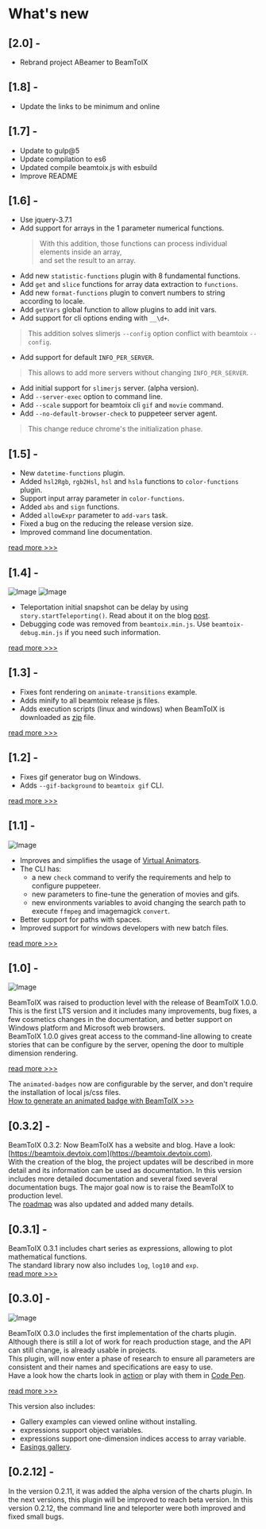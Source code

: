 # What's new

## [2.0] -
- Rebrand project ABeamer to BeamToIX

## [1.8] -
- Update the links to be minimum and online

## [1.7] -
- Update to gulp@5
- Update compilation to es6
- Updated compile beamtoix.js with esbuild
- Improve README

## [1.6] -
- Use jquery-3.7.1
- Add support for arrays in the 1 parameter numerical functions.
  > With this addition, those functions can process individual elements inside an array,  
  > and set the result to an array.
- Add new `statistic-functions` plugin with 8 fundamental functions.
- Add `get` and `slice` functions for array data extraction to `functions`.
- Add new `format-functions` plugin to convert numbers to string according to locale.
- Add `getVars` global function to allow plugins to add init vars.
- Add support for cli options ending with `__\d+`.
 > This addition solves slimerjs `--config` option conflict with beamtoix `--config`.
- Add support for default `INFO_PER_SERVER`.
 > This allows to add more servers without changing `INFO_PER_SERVER`.
- Add initial support for `slimerjs` server. (alpha version).
- Add `--server-exec` option to command line.
- Add `--scale` support for beamtoix cli `gif` and `movie` command.
- Add `--no-default-browser-check` to puppeteer server agent.
 > This change reduce chrome's the initialization phase.

## [1.5] -
  
- New `datetime-functions` plugin.
- Added `hsl2Rgb`, `rgb2Hsl`, `hsl` and `hsla` functions to `color-functions` plugin.
- Support input array parameter in `color-functions`.
- Added `abs` and `sign` functions.
- Added `allowExpr` parameter to `add-vars` task.
- Fixed a bug on the reducing the release version size.
- Improved command line documentation.
  
[read more >>>](https://beamtoix.devtoix.com/blog/2018/09/10/beamtoix-1.5.0-released.html)  
  
## [1.4] -
  
![Image](https://beamtoix.devtoix.com/gallery/latest/animate-delay-teleportation/story-frames/story.gif)  ![Image](https://beamtoix.devtoix.com/gallery/latest/animate-delay-teleportation/story-frames/story-lighthouse.gif)  
  
- Teleportation initial snapshot can be delay by using `story.startTeleporting()`. Read about it on the blog [post](https://beamtoix.devtoix.com/blog/2018/08/20/how-to-delay-the-teleportation-in-beamtoix.html).  
- Debugging code was removed from `beamtoix.min.js`. Use `beamtoix-debug.min.js` if you need such information.
  
[read more >>>](https://beamtoix.devtoix.com/blog/2018/08/20/beamtoix-1.4.0-released.html)  
  
## [1.3] -
  
- Fixes font rendering on `animate-transitions` example.
- Adds minify to all beamtoix release js files.
- Adds execution scripts (linux and windows) when BeamToIX is downloaded as [zip](https://beamtoix.devtoix.com/downloads.html) file.  
  
[read more >>>](https://beamtoix.devtoix.com/blog/2018/08/15/beamtoix-1.3.0-released.html)  
  
## [1.2] -
  
- Fixes gif generator bug on Windows.
- Adds `--gif-background` to `beamtoix gif` CLI.  
  
[read more >>>](https://beamtoix.devtoix.com/blog/2018/08/06/beamtoix-1.2.0-released.html)  
  
## [1.1] -
  
![Image](https://beamtoix.devtoix.com/gallery/latest/animate-simple-virtual-animator/story-frames/story.gif)
  
- Improves and simplifies the usage of [Virtual Animators](https://beamtoix.devtoix.com/blog/2018/07/31/how-to-use-virtual-animators-in-beamtoix.html).
- The CLI has:
    * a new `check` command to verify the requirements and help to configure puppeteer.
    * new parameters to fine-tune the generation of movies and gifs.
    * new environments variables to avoid changing the search path to execute `ffmpeg` and imagemagick `convert`.
- Better support for paths with spaces.
- Improved support for windows developers with new batch files.  
  
[read more >>>](https://beamtoix.devtoix.com/blog/2018/07/31/beamtoix-1.1.0-released.html)  
  
## [1.0] -
  
![Image](https://beamtoix.devtoix.com/gallery/latest/animate-badges/story-frames/story.gif)
  
BeamToIX was raised to production level with the release of BeamToIX 1.0.0.  
This is the first LTS version and it includes many improvements, bug fixes, a few cosmetics changes in the documentation, 
and better support on Windows platform and Microsoft web browsers.  
BeamToIX 1.0.0 gives great access to the command-line allowing to create stories that can 
be configure by the server, opening the door to multiple dimension rendering.  
  
[read more >>>](https://beamtoix.devtoix.com/blog/2018/07/11/beamtoix-1.0.0-released.html)  
  
The `animated-badges` now are configurable by the server, and don't require the installation of local js/css files.  
[How to generate an animated badge with BeamToIX >>>](https://beamtoix.devtoix.com/blog/2018/07/11/how-to-generate-an-animated-badge-with-beamtoix.html)  
  
## [0.3.2] -
  
BeamToIX 0.3.2: Now BeamToIX has a website and blog. Have a look: [https://beamtoix.devtoix.com](https://beamtoix.devtoix.com).  
With the creation of the blog, the project updates will be described in more detail and its information can be used as documentation.
In this version includes more detailed documentation and several fixed several documentation bugs.
The major goal now is to raise the BeamToIX to production level.  
The [roadmap](https://beamtoix.devtoix.com/docs/latest/end-user/en/site/roadmap/) was also updated and added many details.   
  
## [0.3.1] -
  
BeamToIX 0.3.1 includes chart series as expressions, allowing to plot mathematical functions.  
The standard library now also includes `log`, `log10` and `exp`.  
[read more >>>](https://beamtoix.devtoix.com/blog/2018/06/29/beamtoix-0.3.1-released.html)  
 
## [0.3.0] -
  
![Image](https://a-bentofreire.github.io/beamtoix-gallery-release/animate-charts/story-frames/story.gif)  
  
BeamToIX 0.3.0 includes the first implementation of the charts plugin.  
Although there is still a lot of work for reach production stage, and the API can still change,
is already usable in projects.  
This plugin, will now enter a phase of research to ensure all parameters are consistent and their names 
and specifications are easy to use.  
Have a look how the charts look in [action](https://a-bentofreire.github.io/beamtoix-gallery-release/charts-gallery/index-online.html) or 
play with them in [Code Pen](https://codepen.io/a-bentofreire/pen/mKjQXR).  
  
[read more >>>](https://beamtoix.devtoix.com/blog/2018/06/25/beamtoix-0.3.0-released.html)  
  
This version also includes:
* Gallery examples can viewed online without installing.
* expressions support object variables.
* expressions support one-dimension indices access to array variable.
* [Easings gallery](https://a-bentofreire.github.io/beamtoix-gallery-release/easings-gallery/index-online.html).
  
## [0.2.12] -

In the version 0.2.11, it was added the alpha version of the charts plugin.
In the next versions, this plugin will be improved to reach beta version.
In this version 0.2.12, the command line and teleporter were both improved 
and fixed small bugs.
